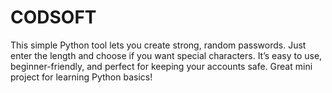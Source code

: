 # CODSOFT 
This simple Python tool lets you create strong, random passwords. Just enter the length and choose if you want special characters. It’s easy to use, beginner-friendly, and perfect for keeping your accounts safe. Great mini project for learning Python basics!
